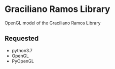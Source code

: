 # Graciliano Ramos Library
OpenGL model of the Graciliano Ramos Library

## Requested
- python3.7
- OpenGL
- PyOpenGL

